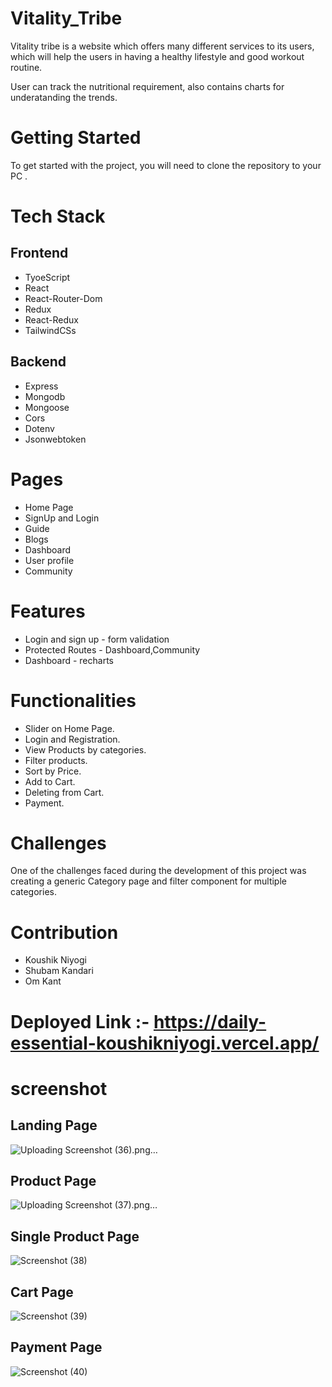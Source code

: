 # Vitality_Tribe

Vitality tribe is a website which offers many different services to its users, which will help the users in having a healthy lifestyle and good workout routine.

User can track the nutritional requirement, also contains charts for underatanding the trends. 

# Getting Started
To get started with the project, you will need to clone the repository to your PC .

# Tech Stack

## Frontend

- TyoeScript
- React
- React-Router-Dom
- Redux
- React-Redux
- TailwindCSs

## Backend

- Express
- Mongodb
- Mongoose
- Cors
- Dotenv
- Jsonwebtoken

# Pages

- Home Page
- SignUp and Login
- Guide 
- Blogs
- Dashboard
- User profile
- Community

# Features

-  Login and sign up - form validation
-  Protected Routes - Dashboard,Community
-  Dashboard - recharts

# Functionalities
- Slider on Home Page.
- Login and Registration.
- View Products by categories.
- Filter products.
- Sort by Price.
- Add to Cart.
- Deleting from Cart.
- Payment.

# Challenges
One of the challenges faced during the development of this project was creating a generic Category page and filter component for multiple categories.

# Contribution
- Koushik Niyogi
- Shubam Kandari
- Om Kant


# Deployed Link :- https://daily-essential-koushikniyogi.vercel.app/

# screenshot

## Landing Page
![Uploading Screenshot (36).png…](https://github.com/KoushikNiyogi/tough-request-5163/assets/112868723/e3d4d9f2-7eb6-4f5f-8b19-c54994c6eeca)

## Product Page
![Uploading Screenshot (37).png…](https://github.com/KoushikNiyogi/tough-request-5163/assets/112868723/a99817a5-f8bb-422a-a6bc-228553062bf7)

## Single Product Page
![Screenshot (38)](https://github.com/KoushikNiyogi/tough-request-5163/assets/112868723/91500ce6-36de-40bb-9b8b-a9c470a7eb3a)

## Cart Page
![Screenshot (39)](https://github.com/KoushikNiyogi/tough-request-5163/assets/112868723/85efccec-63ea-4dca-9e5b-732f1a3b1923)

## Payment Page
![Screenshot (40)](https://github.com/KoushikNiyogi/tough-request-5163/assets/112868723/de86f3f9-527d-4e2a-9c98-fd937b413a8d)





